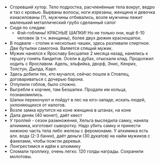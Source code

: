 * Сгоревший хутор. Тело подростка, расчленённые тела вокруг, ведро и таз с кровью. Вырваны волосы, ноги изрезаны, женщина и девочка изнасилованы (?), мужчины отбивались, возле мужчины лежит маленький металлический грубо сделанный сапог
* Сюдя по следам: 
	* Фэй-гоблины! КРАСНЫЕ ШАПКИ! Но не только они, ещё 6-10 человек (в т.ч. женщины), более двух дюжин красношапок.
* В подвале - столик и несколько чашек, здесь разливали спиртное. Две бутылки самогона. Валяется спящий мужик.
* Мужик нанялся к Ярославу Бесшапке 2 месяца назад, нанялись к герцогу гонять бандитов. Осели в дубах, отыскали клад. Продолжил ходить с Ярославом. Адель, эльфийка, дворф, Энис, Кенрих, Толстун, Дылда, Карл.
* Здесь добили тех, кто мучался, сейчас пошли в Стовпец, договариваться с дочерью барона.
* Отлупили гоблов, было сложно.
* Выгребли к корчме, там Безшапки. Продали им кольца, познакомились.
* Шапки переночуют и пойдут в лес на юго-западе, искать людей, уклоняющихся от налогов.
* Возле замка крутится на коне женщина в штанах, на коне
* Дала деняк (40 монет), даёт квест
* У троллей - сезон размножения, Хельга выследила самку, наняла алхимика, изготовит сыворотку. Надо убить самку и принести нижнюю часть тела либо железы с феромонами. У алхимика есть алх. вода (2-3 банки), даёт деньги (30 дукатов) на найм мужиков с факелами, чтобы пожгли деревья.
* Лонгрестимся и идём к алхимику
* Сломали троллиху, очень легко. 120 голды награды. Сохранили молотовы.
